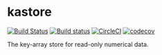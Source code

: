 # kastore


[![Build Status](https://travis-ci.org/tskit-dev/kastore.svg?branch=master)](https://travis-ci.org/tskit-dev/kastore) [![Build status](https://ci.appveyor.com/api/projects/status/gh6gu6b3ihpn05if/branch/master?svg=true)](https://ci.appveyor.com/project/tskit-dev/kastore/branch/master) [![CircleCI](https://circleci.com/gh/tskit-dev/kastore/tree/master.svg?style=svg)](https://circleci.com/gh/tskit-dev/kastore/tree/master) [![codecov](https://codecov.io/gh/tskit-dev/kastore/branch/master/graph/badge.svg)](https://codecov.io/gh/tskit-dev/kastore)

The key-array store for read-only numerical data.
